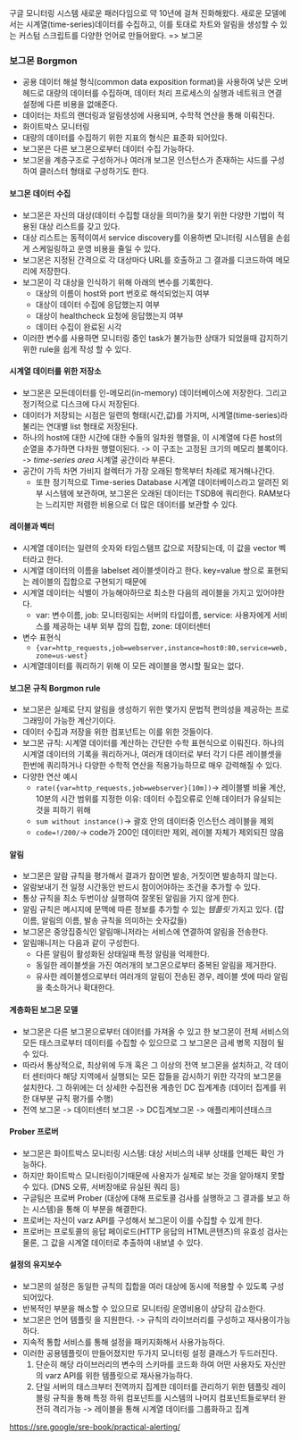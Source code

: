 
구글 모니터링 시스템
새로운 패러다임으로 약 10년에 걸쳐 진화해왔다.
새로운 모델에서는 시계열(time-series)데이터를 수집하고, 이를 토대로 차트와 알림을 생성할 수 있는 커스텀 스크립트를 다양한 언어로 만들어왔다.
=> 보그몬
### 보그몬 Borgmon
- 공용 데이터 해설 형식(common data exposition format)을 사용하여 낮은 오버헤드로 대량의 데이터를 수집하며, 데이터 처리 프로세스의 실행과 네트워크 연결 설정에 다른 비용을 없애준다.
- 데이터는 차트의 랜더링과 알림생성에 사용되며, 수학적 연산을 통해 이뤄진다.
- 화이트박스 모니터링
- 대량의 데이터를 수집하기 위한 지표의 형식은 표준화 되어있다.
- 보그몬은 다른 보그몬으로부터 데이터 수집 가능하다.
- 보그몬을 계층구조로 구성하거나 여러개 보그몬 인스턴스가 존재하는 샤드를 구성하여 클러스터 형태로 구성하기도 한다.

#### 보그몬 데이터 수집
- 보그몬은 자신의 대상(데이터 수집할 대상을 의미?)을 찾기 위한 다양한 기법이 적용된 대상 리스트를 갖고 있다.
- 대상 리스트는 동적이여서 service discovery를 이용하변 모니터링 시스템을 손쉽게 스케일링하고 운영 비용을 줄일 수 있다.
- 보그몬은 지정된 간격으로 각 대상마다 URL를 호출하고 그 결과를 디코드하여 메모리에 저장한다.
- 보그몬이 각 대상을 인식하기 위해 아래의 변수를 기록한다.
	- 대상의 이름이 host와 port 번호로 해석되었는지 여부
	- 대상이 데이터 수집에 응답했는지 여부
	- 대상이 healthcheck 요청에 응답했는지 여부
	- 데이터 수집이 완료된 시각
- 이러한 변수를 사용하면 모니터링 중인 task가 불가능한 상태가 되었을때 감지하기위한 rule을 쉽게 작성 할 수 있다.

#### 시계열 데이터를 위한 저장소
- 보그몬은 모든데이터를 인-메모리(in-memory) 데이터베이스에 저장한다. 그리고 정기적으로 디스크에 다시 저장된다.
- 데이터가 저장되는 시점은 일련의 형태(시간,값)를 가지며, 시계열(time-series)라 불리는 연대별 list 형태로 저장된다.
- 하나의 host에 대한 시간에 대한 수들의 일차원 행렬을, 이 시계열에 다른 host의 순열을 추가하면 다차원 행렬이된다.
  -> 이 구조는 고정된 크기의 메모리 블록이다.
  -> *time-series area* 시계열 공간이라 부른다.
- 공간이 가득 차면 가비지 컬렉터가 가장 오래된 항목부터 차례로 제거해나간다.
	- 또한 정기적으로 Time-series Database 시계열 데이터베이스라고 알려진 외부 시스템에 보관하며, 보그몬은 오래된 데이터는 TSDB에 쿼리한다. RAM보다는 느리지만 저렴한 비용으로 더 많은 데이터를 보관할 수 있다.
#### 레이블과 벡터
- 시계열 데이터는 일련의 숫자와 타임스탬프 값으로 저장되는데, 이 값을 vector 벡터라고 한다.
- 시계열 데이터의 이름을 labelset 레이블셋이라고 한다. key=value 쌍으로 표현되는 레이블의 집합으로 구현되기 때문에
- 시계열 데이터는 식별이 가능해야하므로 최소한 다음의 레이블을 가지고 있어야한다.
	- var: 변수이름, job: 모니터링되는 서버의 타입이름, service: 사용자에게 서비스를 제공하는 내부 외부 잡의 집합, zone: 데이터센터
- 변수 표현식
	- `{var=http_requests,job=webserver,instance=host0:80,service=web,zone=us-west}`
- 시계열데이터를 쿼리하기 위해 이 모든 레이블을 명시할 필요는 없다.

#### 보그몬 규칙 Borgmon rule
- 보그몬은 실제로 단지 알림을 생성하기 위한 몇가지 문법적 편의성을 제공하는 프로그래밍이 가능한 계산기이다.
- 데이터 수집과 저장을 위한 컴포넌트는 이를 위한 것들이다.
- 보그몬 규칙: 시계열 데이터를 계산하는 간단한 수학 표현식으로 이뤄진다. 하나의 시계열 데이터의 기록을 쿼리하거나, 여러개 데이터로 부터 각기 다른 레이블셋을 한번에 쿼리하거나 다양한 수학적 연산을 적용가능하므로 매우 강력해질 수 있다.
- 다양한 연산 예시
	- `rate({var=http_requests,job=webserver}[10m])`-> 레이블별 비율 계산, 
	  10분의 시간 범위를 지정한 이유: 데이터 수집오류로 인해 데이터가 유실되는 것을 피하기 위해
	- `sum without instance()`-> 괄호 안의 데이터중 인스턴스 레이블을 제외
	- `code=!/200/`-> code가 200인 데이터만 제외, 레이블 자체가 제외되진 않음

#### 알림
- 보그몬은 알람 규칙을 평가해서 결과가 참이면 발송, 거짓이면 발송하지 않는다.
- 알람보내기 전 일정 시간동안 반드시 참이어야하는 조건을 추가할 수 있다.
- 통상 규칙을 최소 두번이상 실행하여 잘못된 알림을 가지 않게 한다.
- 알림 규칙은 메시지에 문맥에 따른 정보를 추가할 수 있는 *템플릿* 가지고 있다. (잡이름, 알림의 이름, 발송 규칙을 의미하는 숫자값들)
- 보그몬은 중앙집중식인 알림매니저라는 서비스에 연결하여 알림을 전송한다.
- 알림매니저는 다음과 같이 구성한다.
	- 다른 알림이 활성화된 상태일때 특정 알림을 억제한다.
	- 동일한 레이블셋을 가진 여러개의 보그몬으로부터 중복된 알림을 제거한다.
	- 유사한 레이블셍으로부터 여러개의 알림이 전송된 경우, 레이블 셋에 따라 알림을 축소하거나 확대한다.

#### 계층화된 보그몬 모델
- 보그몬은 다른 보그몬으로부터 데이터를 가져올 수 있고 한 보그몬이 전체 서비스의 모든 태스크로부터 데이터를 수집할 수 있으므로 그 보그몬은 금세 병목 지점이 될 수 있다.
- 따라서 통상적으로, 최상위에 두개 혹은 그 이상의 전역 보그몬을 설치하고, 각 데이터 센터마다 해당 지역에서 실행되는 모든 잡들을 감시하기 위한 각각의 보그몬을 설치한다. 그 하위에는 더 상세한 수집전용 계층인 DC 집계계층 (데이터 집계를 위한 대부분 규칙 평가를 수행)
- 전역 보그몬 -> 데이터센터 보그몬 -> DC집계보그몬 -> 애플리케이션태스크 

#### Prober 프로버
- 보그몬은 화이트박스 모니터링 시스템: 대상 서비스의 내부 상태를 언제든 확인 가능하다.
- 하지만 화이트박스 모니터링이기때문에 사용자가 실제로 보는 것을 알아채지 못할 수 있다. (DNS  오류, 서버장애로 유실된 쿼리 등)
- 구글팀은 프로버 Prober (대상에 대해 프로토콜 검사를 실행하고 그 결과를 보고 하는 시스템)을 통해 이 부분을 해결한다.
- 프로버는 자신이 varz API를 구성해서 보그몬이 이를 수집할 수 있게 한다.
- 프로버는 프로토콜의 응답 페이로드(HTTP 응답의 HTML콘텐츠)의 유효성 검사는 물론, 그 값을 시계열 데이터로 추출하여 내보낼 수 있다.

#### 설정의 유지보수
- 보그몬의 설정은 동일한 규칙의 집합을 여러 대상에 동시에 적용할 수 있도록 구성되어있다.
- 반복적인 부분을 해소할 수 있으므로 모니터링 운영비용이 상당히 감소한다.
- 보그몬은 언어 템플릿 을 지원한다. -> 규칙의 라이브러리를 구성하고 재사용이가능하다.
- 지속적 통합 서비스를 통해 설정을 패키지화해서 사용가능하다.
- 이러한 공용템플릿이 만들어졌지만 두가지 모니터링 설정 클래스가 두드러진다.
	1. 단순히 해당 라이브러리의 변수의 스키마를 코드화 하여 어떤 사용자도 자신만의 varz API를 위한 템플릿으로 재사용가능하다.
	2. 단일 서버의 태스크부터 전역까지 집계한 데이터를 관리하기 위한 템플릿
	   레이블링 규칙을 통해 특정 하위 컴포넌트를 시스템의 나머지 컴포넌트들로부터 완전히 격리가능 -> 레이블을 통해 시계열 데이터를 그룹화하고 집계

https://sre.google/sre-book/practical-alerting/